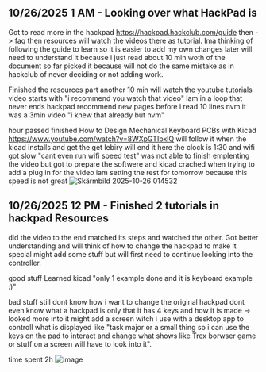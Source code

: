 <!--
  ===================    !!READ THIS NOTICE!!   ====================
  DO NOT edit this file manually. Your changes WILL BE OVERWRITTEN!
  This journal is auto generated and updated by Hack Club Blueprint.
  To edit this file, please edit your journal entries on Blueprint.
  ==================================================================
-->

## 10/26/2025 1 AM - Looking over what HackPad is  

Got to read more in the hackpad https://hackpad.hackclub.com/guide then -> faq then resources will watch the videos there as tutorial. Ima thinking of following the guide to learn so it is easier to add my own changes later will need to understand it because i just read about 10 min woth of the document so far picked it because will not do the same mistake as in hackclub of never deciding or not adding work.

Finished the resources part another 10 min will watch the youtube tutorials video starts with "i recommend you watch that video" Iam in a loop that never ends hackpad recommend new pages before i read 10 lines nvm it was a 3min video "i knew that already but nvm"

hour passed finished How to Design Mechanical Keyboard PCBs with Kicad
https://www.youtube.com/watch?v=8WXpGTIbxlQ will follow it when the kicad installs and get the get lebiry will end it here the clock is 1:30 and wifi got slow "cant even run wifi speed test" was not able to finish emplenting the video but got to prepare the softwere and kicad crached when trying to add a plug in for the video
iam setting the rest for tomorrow because this speed is not great
![Skärmbild 2025-10-26 014532](https://blueprint.hackclub.com/user-attachments/blobs/proxy/eyJfcmFpbHMiOnsiZGF0YSI6NTU3NiwicHVyIjoiYmxvYl9pZCJ9fQ==--9ec55ff0ff45c7830658dcc0b96492af6a1f84db/Sk%C3%A4rmbild%202025-10-26%20014532.png)


  

## 10/26/2025 12 PM - Finished 2 tutorials in hackpad Resources   

did the video to the end matched its steps and watched the other. Got better understanding and will think of how to change the hackpad to make it special might add some stuff but will first need to continue looking into the controller.

good stuff
Learned kicad "only 1 example done and it is keyboard example :)"

bad stuff 
still dont know how i want to change the original hackpad dont even know what a hackpad is only that it has 4 keys and how it is made  -> looked more into it might add a screen witch i use with a desktop app to controll what is displayed like "task major or a small thing so i can use the keys on the pad to interact and change what shows like Trex borwser game or stuff on a screen will have to look into it".


time spent 2h
![image](https://blueprint.hackclub.com/user-attachments/blobs/proxy/eyJfcmFpbHMiOnsiZGF0YSI6NTY5OSwicHVyIjoiYmxvYl9pZCJ9fQ==--5c1e8fd9d88295e63c15d8d1effb079254b7117b/image.png)  

